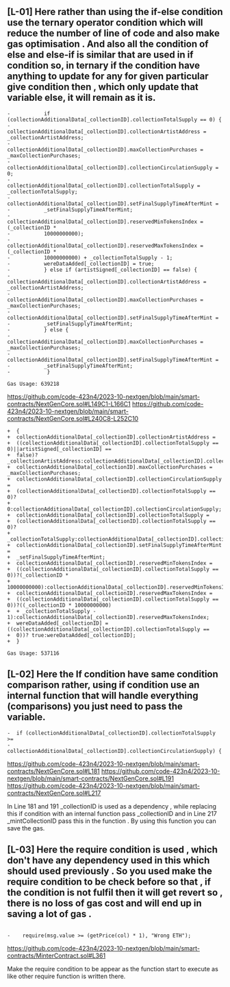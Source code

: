## [L-01] Here rather than using the if-else condition use the ternary operator condition which will reduce the number of line of code and also make gas optimisation . And also all the condition of else and else-if  is similar that are used in if condition so, in ternary if the condition have anything to update for any for given particular give condition then , which only update that variable else, it will remain as it is.

 ```solidity
 -           if (collectionAdditionalData[_collectionID].collectionTotalSupply == 0) {
 -           collectionAdditionalData[_collectionID].collectionArtistAddress = _collectionArtistAddress;
 -           collectionAdditionalData[_collectionID].maxCollectionPurchases = _maxCollectionPurchases;
 -           collectionAdditionalData[_collectionID].collectionCirculationSupply = 0;
 -           collectionAdditionalData[_collectionID].collectionTotalSupply = _collectionTotalSupply;
 -           collectionAdditionalData[_collectionID].setFinalSupplyTimeAfterMint = 
 -           _setFinalSupplyTimeAfterMint;
 -           collectionAdditionalData[_collectionID].reservedMinTokensIndex = (_collectionID * 
 -           10000000000);
 -           collectionAdditionalData[_collectionID].reservedMaxTokensIndex = (_collectionID * 
 -           10000000000) + _collectionTotalSupply - 1;
 -           wereDataAdded[_collectionID] = true;
 -           } else if (artistSigned[_collectionID] == false) {
 -           collectionAdditionalData[_collectionID].collectionArtistAddress = _collectionArtistAddress;
 -           collectionAdditionalData[_collectionID].maxCollectionPurchases = _maxCollectionPurchases;
 -           collectionAdditionalData[_collectionID].setFinalSupplyTimeAfterMint = 
 -           _setFinalSupplyTimeAfterMint;
 -           } else {
 -           collectionAdditionalData[_collectionID].maxCollectionPurchases = _maxCollectionPurchases;
 -           collectionAdditionalData[_collectionID].setFinalSupplyTimeAfterMint = 
 -           _setFinalSupplyTimeAfterMint;
 -            }

Gas Usage: 639218
```

https://github.com/code-423n4/2023-10-nextgen/blob/main/smart-contracts/NextGenCore.sol#L149C1-L166C1
https://github.com/code-423n4/2023-10-nextgen/blob/main/smart-contracts/NextGenCore.sol#L240C8-L252C10

 ```solidity
 +  {
 +  collectionAdditionalData[_collectionID].collectionArtistAddress = 
 +  ((collectionAdditionalData[_collectionID].collectionTotalSupply == 0)||artistSigned[_collectionID] == 
 +  false)?_collectionArtistAddress:collectionAdditionalData[_collectionID].collectionArtistAddress;
 +  collectionAdditionalData[_collectionID].maxCollectionPurchases = _maxCollectionPurchases;
 +  collectionAdditionalData[_collectionID].collectionCirculationSupply =
 +  (collectionAdditionalData[_collectionID].collectionTotalSupply == 0)? 
 +  0:collectionAdditionalData[_collectionID].collectionCirculationSupply;
 +  collectionAdditionalData[_collectionID].collectionTotalSupply = 
 +  (collectionAdditionalData[_collectionID].collectionTotalSupply == 0)? 
 +  _collectionTotalSupply:collectionAdditionalData[_collectionID].collectionTotalSupply;
 +  collectionAdditionalData[_collectionID].setFinalSupplyTimeAfterMint = 
 +  _setFinalSupplyTimeAfterMint;
 +  collectionAdditionalData[_collectionID].reservedMinTokensIndex = 
 +  ((collectionAdditionalData[_collectionID].collectionTotalSupply == 0))?(_collectionID * 
 +  10000000000):collectionAdditionalData[_collectionID].reservedMinTokensIndex;
 +  collectionAdditionalData[_collectionID].reservedMaxTokensIndex = 
 +  ((collectionAdditionalData[_collectionID].collectionTotalSupply == 0))?((_collectionID * 10000000000) 
 +  + _collectionTotalSupply - 1):collectionAdditionalData[_collectionID].reservedMaxTokensIndex;
 +  wereDataAdded[_collectionID] =((collectionAdditionalData[_collectionID].collectionTotalSupply == 
 +  0))? true:wereDataAdded[_collectionID];
 +  }

Gas Usage: 537116
```

## [L-02] Here the If condition have same condition comparison rather, using if condition use an internal function that will handle everything (comparisons) you just need to pass the variable.

 ```solidity
-  if (collectionAdditionalData[_collectionID].collectionTotalSupply >= 
-  collectionAdditionalData[_collectionID].collectionCirculationSupply) {
```

https://github.com/code-423n4/2023-10-nextgen/blob/main/smart-contracts/NextGenCore.sol#L181
https://github.com/code-423n4/2023-10-nextgen/blob/main/smart-contracts/NextGenCore.sol#L191
https://github.com/code-423n4/2023-10-nextgen/blob/main/smart-contracts/NextGenCore.sol#L217

In Line 181 and 191 _collectionID is used as a dependency , while replacing this if condition with an internal function pass _collectionID and in Line 217 _mintCollectionID pass this in the function .
By using this function you can save the gas. 


## [L-03] Here the require condition is used , which don't have any dependency used in this which should used previously . So you used make the require condition to be check before so that , if the condition is not fulfil then it will get revert so , there is no loss of gas cost and will end up in saving a lot of gas .

 ```solidity

 -    require(msg.value >= (getPrice(col) * 1), "Wrong ETH");

 ```
https://github.com/code-423n4/2023-10-nextgen/blob/main/smart-contracts/MinterContract.sol#L361

Make the require condition to be appear as the function start to execute as like other require function is written there.



